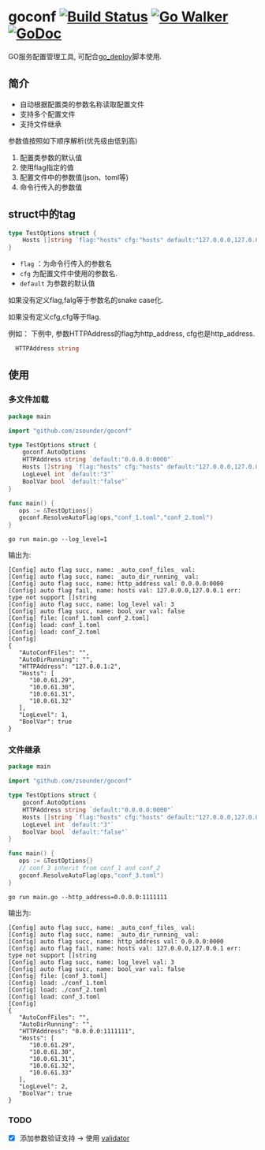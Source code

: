 # goconf  [![Build Status](https://travis-ci.org/zsounder/goconf.svg?branch=master)](https://travis-ci.org/zsounder/goconf) [![Go Walker](https://gowalker.org/api/v1/badge)](https://gowalker.org/github.com/zsounder/goconf)  [![GoDoc](https://godoc.org/github.com/zsounder/goconf?status.svg)](https://godoc.org/github.com/zsounder/goconf)

GO服务配置管理工具, 可配合[go_deploy](https://github.com/zsounder/scripts/tree/master/go_deploy)脚本使用.

## 简介

* 自动根据配置类的参数名称读取配置文件
* 支持多个配置文件
* 支持文件继承

参数值按照如下顺序解析(优先级由低到高)
1. 配置类参数的默认值
2. 使用flag指定的值
3. 配置文件中的参数值(json、toml等)
4. 命令行传入的参数值

## struct中的tag
```go
type TestOptions struct {
    Hosts []string `flag:"hosts" cfg:"hosts" default:"127.0.0.0,127.0.0.1"`
}
```
* `flag` ：为命令行传入的参数名
* `cfg` 为配置文件中使用的参数名.
* `default` 为参数的默认值

如果没有定义flag,falg等于参数名的snake case化.

如果没有定义cfg,cfg等于flag.

例如： 下例中, 参数HTTPAddress的flag为http_address, cfg也是http_address.
```go
  HTTPAddress string
```

## 使用

### 多文件加载

```go
package main

import "github.com/zsounder/goconf"

type TestOptions struct {
    goconf.AutoOptions
    HTTPAddress string `default:"0.0.0.0:0000"`
    Hosts []string `flag:"hosts" cfg:"hosts" default:"127.0.0.0,127.0.0.1"`
    LogLevel int `default:"3"`
    BoolVar bool `default:"false"`
}

func main() {
   ops := &TestOptions{}
   goconf.ResolveAutoFlag(ops,"conf_1.toml","conf_2.toml")
}
```

`go run main.go --log_level=1`

输出为:

```plain
[Config] auto flag succ, name: _auto_conf_files_ val:
[Config] auto flag succ, name: _auto_dir_running_ val:
[Config] auto flag succ, name: http_address val: 0.0.0.0:0000
[Config] auto flag fail, name: hosts val: 127.0.0.0,127.0.0.1 err: type not support []string
[Config] auto flag succ, name: log_level val: 3
[Config] auto flag succ, name: bool_var val: false
[Config] file: [conf_1.toml conf_2.toml]
[Config] load: conf_1.toml
[Config] load: conf_2.toml
[Config]
{
   "AutoConfFiles": "",
   "AutoDirRunning": "",
   "HTTPAddress": "127.0.0.1:2",
   "Hosts": [
      "10.0.61.29",
      "10.0.61.30",
      "10.0.61.31",
      "10.0.61.32"
   ],
   "LogLevel": 1,
   "BoolVar": true
}
```

### 文件继承

```go
package main

import "github.com/zsounder/goconf"

type TestOptions struct {
    goconf.AutoOptions
    HTTPAddress string `default:"0.0.0.0:0000"`
    Hosts []string `flag:"hosts" cfg:"hosts" default:"127.0.0.0,127.0.0.1"`
    LogLevel int `default:"3"`
    BoolVar bool `default:"false"`
}

func main() {
   ops := &TestOptions{}
   // conf_3 inherit from conf_1 and conf_2
   goconf.ResolveAutoFlag(ops,"conf_3.toml")
}
```
`go run main.go --http_address=0.0.0.0:1111111`

输出为:

```plain
[Config] auto flag succ, name: _auto_conf_files_ val:
[Config] auto flag succ, name: _auto_dir_running_ val:
[Config] auto flag succ, name: http_address val: 0.0.0.0:0000
[Config] auto flag fail, name: hosts val: 127.0.0.0,127.0.0.1 err: type not support []string
[Config] auto flag succ, name: log_level val: 3
[Config] auto flag succ, name: bool_var val: false
[Config] file: [conf_3.toml]
[Config] load: ./conf_1.toml
[Config] load: ./conf_2.toml
[Config] load: conf_3.toml
[Config]
{
   "AutoConfFiles": "",
   "AutoDirRunning": "",
   "HTTPAddress": "0.0.0.0:1111111",
   "Hosts": [
      "10.0.61.29",
      "10.0.61.30",
      "10.0.61.31",
      "10.0.61.32",
      "10.0.61.33"
   ],
   "LogLevel": 2,
   "BoolVar": true
}
```
### TODO
- [X] 添加参数验证支持 -> 使用 [validator](https://github.com/zsounder/golib/tree/master/validator)
